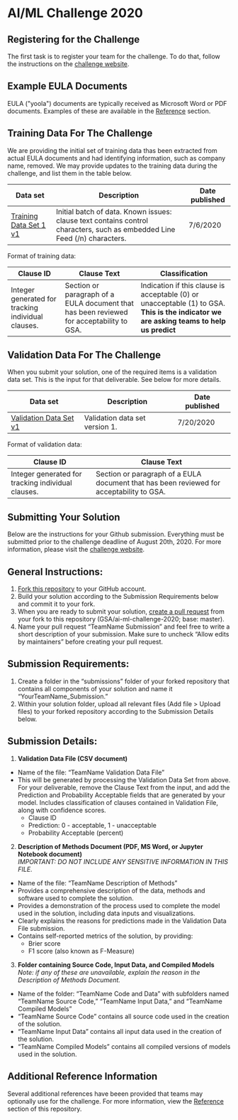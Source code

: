 
# AI/ML Challenge 2020


## Registering for the Challenge
The first task is to register your team for the challenge. To do that, follow the instructions on the [challenge website](https://www.challenge.gov/challenge/GSA-artificial-intelligence-AI-machine-learning-ML-challenge/).

## Example EULA Documents
EULA ("yoola") documents are typically received as Microsoft Word or PDF documents. Examples of these are available in the [Reference](reference/readme.md) section.

## Training Data For The Challenge
We are providing the initial set of training data thas been extracted from actual EULA documents and had identifying information, such as company name, removed. We may provide updates to the training data during the challenge, and list them in the table below. 

| Data set                                                                   | Description                                              | Date published |
| -------------------------------------------------------------------------- | -------------------------------------------------------- | -------------- | 
| [Training Data Set 1 v1 ](data/AI_ML_Challenge_Training_Data_Set_1_v1.csv) | Initial batch of data. Known issues: clause text contains control characters, such as embedded Line Feed (/n) characters. | 7/6/2020       |

Format of training data:

| Clause ID                                                                  | Clause Text                                              | Classification |
| -------------------------------------------------------------------------- | -------------------------------------------------------- | -------------- | 
| Integer generated for tracking individual clauses. | Section or paragraph of a EULA document that has been reviewed for acceptability to GSA. | Indication if this clause is acceptable (0) or unacceptable (1) to GSA. **This is the indicator we are asking teams to help us predict**  |

## Validation Data For The Challenge
When you submit your solution, one of the required items is a validation data set. This is the input for that deliverable. See below for more details.

| Data set                                                                   | Description                                              | Date published |
| -------------------------------------------------------------------------- | -------------------------------------------------------- | -------------- | 
| [Validation Data Set v1](data/AI_ML_Challenge_Validation_Data_Set_v1.csv) | Validation data set version 1. | 7/20/2020       |

Format of validation data:

| Clause ID                                                                  | Clause Text                                              | 
| -------------------------------------------------------------------------- | -------------------------------------------------------- |
| Integer generated for tracking individual clauses. | Section or paragraph of a EULA document that has been reviewed for acceptability to GSA. |



## Submitting Your Solution
Below are the instructions for your Github submission. Everything must be submitted prior to the challenge deadline of August 20th, 2020. For more information, please visit the [challenge website](https://www.challenge.gov/challenge/GSA-artificial-intelligence-AI-machine-learning-ML-challenge/).
 
## General Instructions:
 
1. [Fork this repository](https://help.github.com/en/articles/fork-a-repo) to your GitHub account.
2. Build your solution according to the Submission Requirements below and commit it to your fork.
3. When you are ready to submit your solution, [create a pull request](https://help.github.com/en/articles/creating-a-pull-request-from-a-fork) from your fork to this repository (GSA/ai-ml-challenge-2020; base: master).
4. Name your pull request “TeamName Submission” and feel free to write a short description of your submission. Make sure to uncheck “Allow edits by maintainers” before creating your pull request.
 
## Submission Requirements:
 
1. Create a folder in the “submissions” folder of your forked repository that contains all components of your solution and name it “YourTeamName_Submission.”
2. Within your solution folder, upload all relevant files (Add file > Upload files) to your forked repository according to the Submission Details below.
 
## Submission Details:
 
1. **Validation Data File (CSV document)**

* Name of the file: “TeamName Validation Data File”
* This will be generated by processing the Validation Data Set from above. For your deliverable, remove the Clause Text from the input, and add the Prediction and Probability Acceptable fields that are generated by your model.
Includes classification of clauses contained in Validation File, along with confidence scores.
  * Clause ID
  * Prediction: 0 - acceptable, 1 - unacceptable
  * Probability Acceptable (percent)
 
2. **Description of Methods Document (PDF, MS Word, or Jupyter Notebook document)** <br/>
*IMPORTANT: DO NOT INCLUDE ANY SENSITIVE INFORMATION IN THIS FILE.*

* Name of the file: “TeamName Description of Methods”
* Provides a comprehensive description of the data, methods and software used to complete the solution.
* Provides a demonstration of the process used to complete the model used in the solution, including data inputs and visualizations.
* Clearly explains the reasons for predictions made in the Validation Data File submission.
* Contains self-reported metrics of the solution, by providing:
  * Brier score
  * F1 score (also known as F-Measure)
 
3. **Folder containing Source Code, Input Data, and Compiled Models**<br/>
*Note: if any of these are unavailable, explain the reason in the Description of Methods Document.*

* Name of the folder: “TeamName Code and Data” with subfolders named “TeamName Source Code,” “TeamName Input Data,” and “TeamName Compiled Models”
* “TeamName Source Code” contains all source code used in the creation of the solution.
* “TeamName Input Data” contains all input data used in the creation of the solution.
* “TeamName Compiled Models” contains all compiled versions of models used in the solution.

## Additional Reference Information
Several additional references have beeen provided that teams may optionally use for the challenge. For more information, view the [Reference](reference/readme.md) section of this repository.
